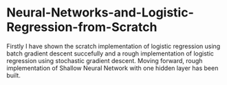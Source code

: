 # Neural-Networks-and-Logistic-Regression-from-Scratch

Firstly I have shown the scratch implementation of logistic regression using batch gradient descent succefully and a rough implementation of logistic regression using stochastic gradient descent. Moving forward, rough implementation of Shallow Neural Network with one hidden layer has been built.
